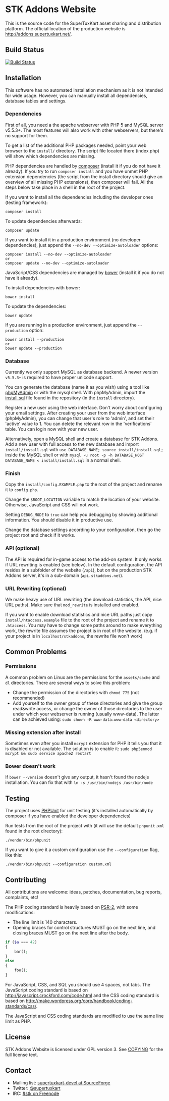 # STK Addons Website
This is the source code for the SuperTuxKart asset sharing and distribution
platform. The official location of the production website is http://addons.supertuxkart.net/.

## Build Status
[![Build Status](https://travis-ci.org/leyyin/stk-addons.svg?branch=master)](https://travis-ci.org/leyyin/stk-addons)


## Installation
This software has no automated installation mechanism as it is not intended for wide
usage. However, you can manually install all dependencies, database tables and
settings.

### Dependencies
First of all, you need a the apache webserver with PHP 5 and MySQL server v5.5.3+.
The most features will also work with other webservers, but there's no support for them.

To get a list of the additional PHP packages needed, point your web browser to the `install/` directory.
The script file located there (index.php) will show which dependencies are missing.

PHP dependencies are handled by [composer](https://getcomposer.org/) (install it if you do not have it already).
If you try to run `composer install` and you have unmet PHP extension dependencies
(the script from the install directory should give an overview of all missing PHP extensions), then composer will fail.
All the steps below take place in a shell in the root of the project.

If you want to install all the dependencies including the developer ones (testing framework):

    composer install

To update dependencies afterwards:

    composer update


If you want to install it in a production environment (no developer dependencies),
just append the `--no-dev --optimize-autoloader` options:

    composer install --no-dev --optimize-autoloader
    or
    composer update --no-dev --optimize-autoloader


JavaScript/CSS dependencies are managed by [bower](http://bower.io/) (install it if you do not have it already).

To install dependencies with bower:

    bower install

To update the dependencies:

    bower update

If you are running in a production environment, just append the `--production` option:

    bower install --production
    or
    bower update --production


### Database
Currently we only support MySQL as database backend. A newer version `v5.5.3+` is required to have proper unicode support.

You can generate the database (name it as you wish) using a tool like [phpMyAdmin](http://www.phpmyadmin.net/home_page/index.php) or with the mysql shell.
With phpMyAdmin, import the [install.sql](install/install.sql) file found in the repository (in the `install` directory).

Register a new user using the web interface. Don't worry about configuring your email settings.
After creating your user from the web interface (phpMyAdmin), you can change that user's role to 'admin', and set their 'active' value to 1.
You can delete the relevant row in the 'verifications' table. You can login now with your new user.

Alternatively, open a MySQL shell and create a database for STK Addons.
Add a new user with full access to the new database and import `install/install.sql` with ```use DATABASE_NAME; source install/install.sql;``` inside the MySQL shell
or with ```mysql -u root -p -h DATABASE_HOST DATABASE_NAME < install/install.sql``` in a normal shell.

### Finish
Copy the `install/config.EXAMPLE.php` to the root of the project and rename it to `config.php`.

Change the `$ROOT_LOCATION` variable to match the location of your website. Otherwise, JavaScript and CSS will not work.

Setting `DEBUG_MODE` to `true` can help you debugging by showing additional information. You should disable it in productive use.

Change the database settings according to your configuration, then go the project root and check if it works.


### API (optional)
The API is required for in-game access to the add-on system. It only works if URL rewriting is enabled (see below).
In the default configuration, the API resides in a subfolder of the website (`/api`), but on the production STK Addons server, it's in a sub-domain (`api.stkaddons.net`).

### URL Rewriting (optional)
We make heavy use of URL rewriting (the download statistics, the API, nice URL paths). Make sure that `mod_rewrite` is installed and enabled.

If you want to enable download statistics and nice URL paths just copy `install/htaccess.example` file to the root of the project
and rename it to `.htaccess`. You may have to change some paths around to make everything work, the rewrite file assumes the project is in root
of the website. (e.g. if your project is in `localhost/stkaddons`, the rewrite file won't work)

## Common Problems

### Permissions
A common problem on Linux are the permissions for the `assets/cache` and `dl` directories.
There are several ways to solve this problem:
* Change the permission of the directories with `chmod 775` (not recommended)
* Add yourself to the owner group of these directories and give the group read&write access, or change the owner of those directories
to the user under which your webserver is running (usually www-data). The latter can be achieved using:
```sudo chown -R www-data:www-data <directory>```

### Missing extension after install
Sometimes even after you install `mcrypt` extension for PHP it tells you that it is disabled or not available.
The solution is to enable it: `sudo php5enmod mcrypt && sudo service apache2 restart`

### Bower doesn't work
If ```bower --version``` doesn't give any output, it hasn't found the nodejs installation. You can fix that with
```ln -s /usr/bin/nodejs /usr/bin/node```

## Testing
The project uses [PHPUnit](http://phpunit.de/) for unit testing (it's installed automatically by composer if you have enabled the developer dependencies)

Run tests from the root of the project with (it will use the default `phpunit.xml` found in the root directory):

    ./vendor/bin/phpunit

If you want to give it a custom configuration use the `--configuration` flag, like this:

    ./vendor/bin/phpunit --configuration custom.xml

## Contributing
All contributions are welcome: ideas, patches, documentation, bug reports, complaints, etc!

The PHP coding standard is heavily based on [PSR-2](http://www.php-fig.org/psr/psr-2/), with some modifications:
* The line limit is 140 characters.
* Opening braces for control structures MUST go on the next line, and closing braces MUST go on the next line after the body.
```php
if ($a === 42)
{
    bar();
}
else
{
    foo();
}
```

For JavaScript, CSS, and SQL you should use 4 spaces, not tabs.
The JavaScript coding standard is based on http://javascript.crockford.com/code.html and the
CSS coding standard is based on http://make.wordpress.org/core/handbook/coding-standards/css/.

The JavaScript and CSS coding standards are modified to use the same line limit as PHP.

## License
STK Addons Website is licensed under GPL version 3. See [COPYING](COPYING) for the full license text.

## Contact
* Mailing list: [supertuxkart-devel at SourceForge](http://sourceforge.net/p/supertuxkart/mailman/supertuxkart-devel/)
* Twitter: [@supertuxkart](https://twitter.com/supertuxkart)
* IRC: [#stk on Freenode](https://webchat.freenode.net/?channels=#stk)
